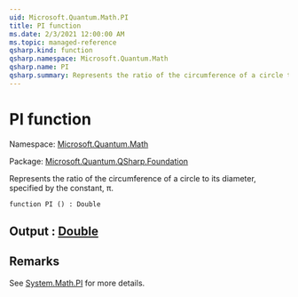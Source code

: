 ```yaml
---
uid: Microsoft.Quantum.Math.PI
title: PI function
ms.date: 2/3/2021 12:00:00 AM
ms.topic: managed-reference
qsharp.kind: function
qsharp.namespace: Microsoft.Quantum.Math
qsharp.name: PI
qsharp.summary: Represents the ratio of the circumference of a circle to its diameter, specified by the constant, π.
---
```


# PI function

Namespace: [Microsoft.Quantum.Math](xref:Microsoft.Quantum.Math)

Package: [Microsoft.Quantum.QSharp.Foundation](https://nuget.org/packages/Microsoft.Quantum.QSharp.Foundation)


Represents the ratio of the circumference of a circle to its diameter, specified by the constant, π.

```qsharp
function PI () : Double
```


## Output : [Double](xref:microsoft.quantum.lang-ref.double)



## Remarks

See [System.Math.PI](https://docs.microsoft.com/dotnet/api/system.math.pi) for more details.